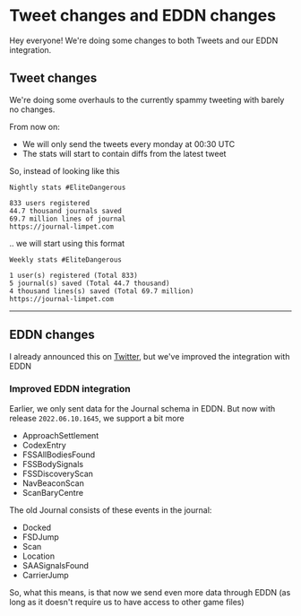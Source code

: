 ﻿---
pubdate: 2021-05-22T00:23:00Z
category: general
---

# Tweet changes and EDDN changes

Hey everyone! We're doing some changes to both Tweets and our EDDN integration.

## Tweet changes

We're doing some overhauls to the currently spammy tweeting with barely no changes.

From now on:

- We will only send the tweets every monday at 00:30 UTC
- The stats will start to contain diffs from the latest tweet

So, instead of looking like this

```
Nightly stats #EliteDangerous

833 users registered
44.7 thousand journals saved
69.7 million lines of journal
https://journal-limpet.com
```

.. we will start using this format

```
Weekly stats #EliteDangerous

1 user(s) registered (Total 833)
5 journal(s) saved (Total 44.7 thousand)
4 thousand lines(s) saved (Total 69.7 million)
https://journal-limpet.com
```

---

## EDDN changes

I already announced this on [Twitter](https://twitter.com/JournalLimpet/status/1535581640529006592),
but we've improved the integration with EDDN

### Improved EDDN integration
Earlier, we only sent data for the Journal schema in EDDN.
But now with release `2022.06.10.1645`, we support a bit more

- ApproachSettlement
- CodexEntry
- FSSAllBodiesFound
- FSSBodySignals
- FSSDiscoveryScan
- NavBeaconScan
- ScanBaryCentre

The old Journal consists of these events in the journal:
- Docked
- FSDJump
- Scan
- Location
- SAASignalsFound
- CarrierJump

So, what this means, is that now we send even more data through EDDN
(as long as it doesn't require us to have access to other game files)